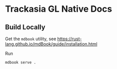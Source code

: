 # Trackasia GL Native Docs

## Build Locally

Get the `mdbook` utility, see https://rust-lang.github.io/mdBook/guide/installation.html

Run

```
mdbook serve .
```
